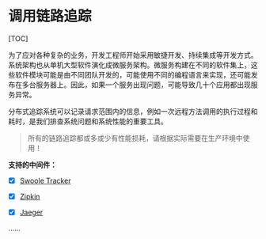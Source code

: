# 调用链路追踪

[TOC]

为了应对各种复杂的业务，开发工程师开始采用敏捷开发、持续集成等开发方式。系统架构也从单机大型软件演化成微服务架构。微服务构建在不同的软件集上，这些软件模块可能是由不同团队开发的，可能使用不同的编程语言来实现，还可能发布在多台服务器上。因此，如果一个服务出现问题，可能导致几十个应用都出现服务异常。

分布式追踪系统可以记录请求范围内的信息，例如一次远程方法调用的执行过程和耗时，是我们排查系统问题和系统性能的重要工具。

> 所有的链路追踪都或多或少有性能损耗，请根据实际需要在生产环境中使用！

**支持的中间件：**

* [x] [Swoole Tracker](/v2.1/components/swoole-tracker.html)

* [x] [Zipkin](/v2.1/components/tracing/zipkin.html)

* [x] [Jaeger](/v2.1/components/tracing/jaeger.html)

……
